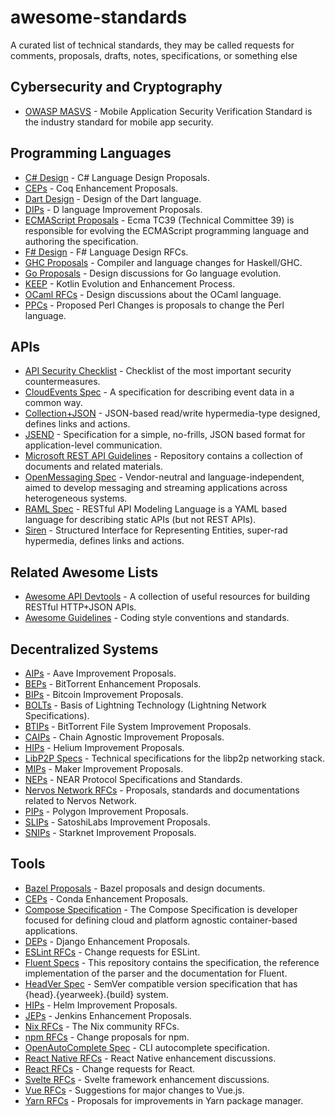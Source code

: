 # awesome-standards

A curated list of technical standards, they may be called requests for comments, proposals, drafts, notes, specifications, or something else

## Cybersecurity and Cryptography

- [OWASP MASVS](https://github.com/OWASP/owasp-masvs) - Mobile Application Security Verification Standard is the industry standard for mobile app security.

## Programming Languages

- [C# Design](https://github.com/dotnet/csharplang) - C# Language Design Proposals.
- [CEPs](https://github.com/coq/ceps) - Coq Enhancement Proposals.
- [Dart Design](https://github.com/dart-lang/language) - Design of the Dart language.
- [DIPs](https://github.com/dlang/DIPs) - D language Improvement Proposals.
- [ECMAScript Proposals](https://github.com/tc39/proposals) - Ecma TC39 (Technical Committee 39) is responsible for evolving the ECMAScript programming language and authoring the specification.
- [F# Design](https://github.com/fsharp/fslang-design) - F# Language Design RFCs.
- [GHC Proposals](https://github.com/ghc-proposals/ghc-proposals) - Compiler and language changes for Haskell/GHC.
- [Go Proposals](https://github.com/golang/proposal) - Design discussions for Go language evolution.
- [KEEP](https://github.com/Kotlin/KEEP) - Kotlin Evolution and Enhancement Process.
- [OCaml RFCs](https://github.com/ocaml/RFCs) - Design discussions about the OCaml language.
- [PPCs](https://github.com/Perl/PPCs) - Proposed Perl Changes is proposals to change the Perl language.

## APIs

- [API Security Checklist](https://github.com/shieldfy/API-Security-Checklist) - Checklist of the most important security countermeasures.
- [CloudEvents Spec](https://github.com/cloudevents/spec) - A specification for describing event data in a common way.
- [Collection+JSON](https://github.com/collection-json/spec) - JSON-based read/write hypermedia-type designed, defines links and actions.
- [JSEND](https://github.com/omniti-labs/jsend) - Specification for a simple, no-frills, JSON based format for application-level communication.
- [Microsoft REST API Guidelines](https://github.com/Microsoft/api-guidelines) - Repository contains a collection of documents and related materials.
- [OpenMessaging Spec](https://github.com/openmessaging/specification) - Vendor-neutral and language-independent, aimed to develop messaging and streaming applications across heterogeneous systems.
- [RAML Spec](https://github.com/raml-org/raml-spec) - RESTful API Modeling Language is a YAML based language for describing static APIs (but not REST APIs).
- [Siren](https://github.com/kevinswiber/siren) - Structured Interface for Representing Entities, super-rad hypermedia, defines links and actions.

## Related Awesome Lists

- [Awesome API Devtools](https://github.com/yosriady/awesome-api-devtools) - A collection of useful resources for building RESTful HTTP+JSON APIs.
- [Awesome Guidelines](https://github.com/Kristories/awesome-guidelines) - Coding style conventions and standards.

## Decentralized Systems

- [AIPs](https://github.com/aave/aip) - Aave Improvement Proposals.
- [BEPs](https://github.com/bittorrent/bittorrent.org) - BitTorrent Enhancement Proposals.
- [BIPs](https://github.com/bitcoin/bips) - Bitcoin Improvement Proposals.
- [BOLTs](https://github.com/lightning/bolts) - Basis of Lightning Technology (Lightning Network Specifications).
- [BTIPs](https://github.com/bittorrent/BTIPs) - BitTorrent File System Improvement Proposals.
- [CAIPs](https://github.com/ChainAgnostic/CAIPs) - Chain Agnostic Improvement Proposals.
- [HIPs](https://github.com/helium/HIP) - Helium Improvement Proposals.
- [LibP2P Specs](https://github.com/libp2p/specs) - Technical specifications for the libp2p networking stack.
- [MIPs](https://github.com/makerdao/mips) - Maker Improvement Proposals.
- [NEPs](https://github.com/near/NEPs) - NEAR Protocol Specifications and Standards.
- [Nervos Network RFCs](https://github.com/nervosnetwork/rfcs) - Proposals, standards and documentations related to Nervos Network.
- [PIPs](https://github.com/maticnetwork/Polygon-Improvement-Proposals) - Polygon Improvement Proposals.
- [SLIPs](https://github.com/satoshilabs/slips) - SatoshiLabs Improvement Proposals.
- [SNIPs](https://github.com/starknet-io/SNIPs) - Starknet Improvement Proposals.

## Tools

- [Bazel Proposals](https://github.com/bazelbuild/proposals) - Bazel proposals and design documents.
- [CEPs](https://github.com/conda/ceps) - Conda Enhancement Proposals.
- [Compose Specification](https://github.com/compose-spec/compose-spec) - The Compose Specification is developer focused for defining cloud and platform agnostic container-based applications.
- [DEPs](https://github.com/django/deps) - Django Enhancement Proposals.
- [ESLint RFCs](https://github.com/eslint/rfcs) - Change requests for ESLint.
- [Fluent Specs](https://github.com/projectfluent/fluent) - This repository contains the specification, the reference implementation of the parser and the documentation for Fluent.
- [HeadVer Spec](https://github.com/line/headver) - SemVer compatible version specification that has {head}.{yearweek}.{build} system.
- [HIPs](https://github.com/helm/community) - Helm Improvement Proposals.
- [JEPs](https://github.com/jenkinsci/jep) - Jenkins Enhancement Proposals.
- [Nix RFCs](https://github.com/NixOS/rfcs) - The Nix community RFCs.
- [npm RFCs](https://github.com/npm/rfcs) - Change proposals for npm.
- [OpenAutoComplete Spec](https://github.com/openautocomplete/openautocomplete) - CLI autocomplete specification.
- [React Native RFCs](https://github.com/react-native-community/discussions-and-proposals) - React Native enhancement discussions.
- [React RFCs](https://github.com/reactjs/rfcs) - Change requests for React.
- [Svelte RFCs](https://github.com/sveltejs/rfcs) - Svelte framework enhancement discussions.
- [Vue RFCs](https://github.com/vuejs/rfcs) - Suggestions for major changes to Vue.js.
- [Yarn RFCs](https://github.com/yarnpkg/rfcs) - Proposals for improvements in Yarn package manager.
